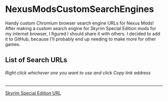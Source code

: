 # NexusModsCustomSearchEngines
Handy custom Chromium browser search engine URLs for Nexus Mods! 
After making a custom search engine for Skyrim Special Edition mods for my internet browser, I figured I should share it with others. 
I decided to add it to GitHub, because I'll probably end up needing to make more for other games.

## List of Search URLs
###### Right click whichever one you want to use and click *Copy link address*
---
[Skyrim Special Edition URL](https://www.nexusmods.com/skyrimspecialedition/search/?currentgame=1704&gsearchtype=mods&gsearch=%s&tab=mods)
